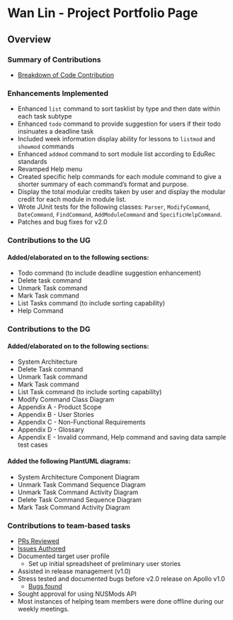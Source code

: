 # Wan Lin - Project Portfolio Page

## Overview

### Summary of Contributions
- [Breakdown of Code Contribution](https://nus-cs2113-ay2223s2.github.io/tp-dashboard/?search=wan-lin&sort=groupTitle&sortWithin=title&timeframe=commit&mergegroup=&groupSelect=groupByRepos&breakdown=true&checkedFileTypes=docs~functional-code~test-code~other&since=2023-02-17&tabOpen=true&tabType=zoom&zA=T-Wan-Lin&zR=AY2223S2-CS2113-T13-4%2Ftp%5Bmaster%5D&zACS=109.1875&zS=2023-02-17&zFS=wan-lin&zU=2023-04-03&zMG=false&zFTF=commit&zFGS=groupByRepos&zFR=false)
### Enhancements Implemented
- Enhanced `list` command to sort tasklist by type and then date within each task subtype
- Enhanced `todo` command to provide suggestion for users if their todo insinuates a deadline task
- Included week information display ability for lessons to `listmod` and `showmod` commands
- Enhanced `addmod` command to sort module list according to EduRec standards
- Revamped Help menu
- Created specific help commands for each module command to give a shorter summary of each command’s format and purpose.
- Display the total modular credits taken by user and display the modular credit for each module in module list.
- Wrote JUnit tests for the following classes: `Parser`, `ModifyCommand`, `DateCommand`, `FindCommand`, `AddModuleCommand` and `SpecificHelpCommand`.
- Patches and bug fixes for v2.0

### Contributions to the UG
#### Added/elaborated on to the following sections:
- Todo command (to include deadline suggestion enhancement)
- Delete task command
- Unmark Task command
- Mark Task command
- List Tasks command (to include sorting capability)
- Help Command

### Contributions to the DG
#### Added/elaborated on to the following sections:
- System Architecture 
- Delete Task command 
- Unmark Task command 
- Mark Task command
- List Task command (to include sorting capability)
- Modify Command Class Diagram
- Appendix A - Product Scope
- Appendix B - User Stories
- Appendix C - Non-Functional Requirements
- Appendix D - Glossary
- Appendix E - Invalid command, Help command and saving data sample test cases
#### Added the following PlantUML diagrams:
- System Architecture Component Diagram
- Unmark Task Command Sequence Diagram
- Unmark Task Command Activity Diagram
- Delete Task Command Sequence Diagram
- Mark Task Command Activity Diagram

### Contributions to team-based tasks
- [PRs Reviewed](https://github.com/AY2223S2-CS2113-T13-4/tp/pulls?q=is%3Apr+reviewed-by%3At-wan-lin)
- [Issues Authored](https://github.com/AY2223S2-CS2113-T13-4/tp/issues?q=is%3Aissue+author%3A%40me+is%3Aclosed)
- Documented target user profile
  - Set up initial spreadsheet of preliminary user stories
- Assisted in release management (v1.0)
- Stress tested and documented bugs before v2.0 release on Apollo v1.0
  - [Bugs found](https://github.com/AY2223S2-CS2113-T13-4/tp/issues?q=is%3Aissue+author%3A%40me+is%3Aclosed+label%3Atype.Bug)
- Sought approval for using NUSMods API
- Most instances of helping team members were done offline during our weekly meetings.
